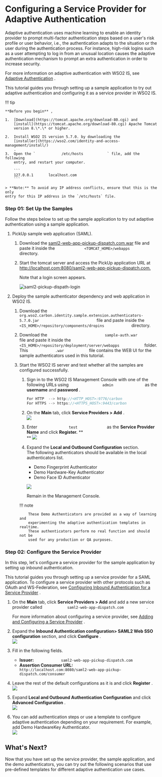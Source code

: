 # Configuring a Service Provider for Adaptive Authentication

Adaptive authentication uses machine learning to enable an identity
provider to prompt multi-factor authentication steps based on a user's
risk profile or user behavior, i.e., the authentication adapts to the
situation or the user during the authentication process. For instance,
high-risk logins such as a user attempting to log in from an unusual
location causes the adaptive authentication mechanism to prompt an extra
authentication in order to increase security.

For more information on adaptive authentication with WSO2 IS, see
[Adaptive Authentication](adaptive-authentication-overview.md) .

This tutorial guides you through setting up a sample application to try
out adaptive authentication and configuring it as a service provider in
WSO2 IS.

!!! tip
    
    **Before you begin** ,
    
    1.  [Download](https://tomcat.apache.org/download-80.cgi) and
        [install](https://tomcat.apache.org/download-80.cgi) Apache Tomcat
        version 8.\*.\* or higher.
    
    2.  Install WSO2 IS version 5.7.0. by downloading the
        [installer](https://wso2.com/identity-and-access-management/install/)
        .
    3.  Open the `            /etc/hosts           ` file, add the following
        entry, and restart your computer.
    
        ```
        127.0.0.1       localhost.com
        ```

    > **Note:** To avoid any IP address conflicts, ensure that this is the only
    entry for this IP address in the `/etc/hosts` file.
    


### Step 01: Set Up the Samples

Follow the steps below to set up the sample application to try out
adaptive authentication using a sample application.

1.  PickUp sample web application (SAML).
    1.  Download the [saml2-web-app-pickup-dispatch.com.war](/assets/attachments/tutorials/saml2-web-app-pickup-dispatch.com.war)
        file and paste it inside the
        `              <TOMCAT_HOME>/webapps             ` directory.

    2.  Start the tomcat server and access the PickUp application URL at
        <http://localhost.com:8080/saml2-web-app-pickup-dispatch.com.>

        Note that a login screen appears.
        
        ![saml2-pickup-dispath-login](/assets/attachments/tutorials/saml2-pickup-dispath-login.png)

2.  Deploy the sample authenticator dependency and web application in
    WSO2 IS.

    1.  Download the
        `                             org.wso2.carbon.identity.sample.extension.authenticators-5.7.0.jar                           `
        file and paste inside the
        `              <IS_HOME>/repository/components/dropins             `
        directory.

    2.  Download the
        `                           sample-auth.war                         `
        file and paste it inside the
        `             <IS_HOME>/repository/deployment/server/webapps            `
        folder.  
        This `             .war            ` file contains the WEB UI
        for the sample authenticators used in this tutorial.
    3.  Start the WSO2 IS server and test whether all the samples are
        configured successfully.

        1.  Sign in to the WSO2 IS Management Console with one of the
            following URLs using `                admin               `
            as the **username** and **password** .

            ``` java
            For HTTP  --> http://<HTTP_HOST>:9776/carbon
            For HTTPS --> https://<HTTPS_HOST>:9443/carbon
            ```

        2.  On the **Main** tab, click **Service Providers &gt; Add**
            .  
            ![](/assets/attachments/tutorials/add-service-providers.png)
        3.  Enter `               test              ` as the **Service
            Provider Name** and click **Register.** **  
            ** ![](/assets/attachments/tutorials/add-new-sp-1.png)
        4.  Expand the **Local and Outbound Configuration** section.  
            The following authenticators should be available in the
            local authenticators list.

            -   Demo Fingerprint Authenticator
            -   Demo Hardware-Key Authenticator
            -   Demo Face ID Authenticator

            ![](/assets/attachments/tutorials/demo-authenticators.png)

            Remain in the Management Console.

        !!! note
        
                These Demo Authenticators are provided as a way of learning and
                experimenting the adaptive authentication templates in realtime.
                These authenticators perform no real function and should not be
                used for any production or QA purposes.
        

### Step 02: Configure the Service Provider

In this step, let's configure a service provider for the sample
application by setting up inbound authentication.

This tutorial guides you through setting up a service provider for a
SAML application. To configure a service provider with other protocols
such as OAuth and WS-Federation, see [Configuring Inbound Authentication
for a Service
Provider](https://docs.wso2.com/display/IS570/Configuring+Inbound+Authentication+for+a+Service+Provider)
.

1.  On the **Main** tab, click **Service Providers &gt; Add** and add a
    new service provider called
    `            saml2-web-app-dispatch.com           ` .

    For more information about configuring a service provider, see
    [Adding and Configuring a Service
    Provider](https://docs.wso2.com/display/IS570/Adding+and+Configuring+a+Service+Provider)
    .

2.  Expand the **Inbound Authentication configuration&gt; SAML2 Web SSO
    configuration** section, and click **Configure** .  
    ![](/assets/attachments/tutorials/configure-saml-sso.png)
3.  Fill in the following fields.  
    -   **Issuer:**
        `             saml2-web-app-pickup-dispatch.com            `
    -   **Assertion Consumer URL:**
        `             http://localhost.com:8080/saml2-web-app-pickup-dispatch.com/consumer            `
4.  Leave the rest of the default configurations as it is and click
    **Register** .  
    ![](/assets/attachments/tutorials/register-new-sp.png)
5.  Expand **Local and Outbound Authentication Configuration** and click
    **Advanced Configuration** .  
    ![](/assets/attachments/tutorials/advanced-config.png)
6.  You can add authentication steps or use a template to configure
    adaptive authentication depending on your requirement. For example,
    add Demo HardwareKey Authenticator.  
    ![](/assets/attachments/tutorials/adaptive-auth-templates.png)

## What's Next?

Now that you have set up the service provider, the sample application,
and the demo authenticators, you can try out the following scenarios
that use pre-defined templates for different adaptive authentication use
cases.

